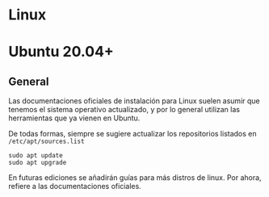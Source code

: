 # Linux

# Ubuntu 20.04+

## General

Las documentaciones oficiales de instalación para Linux suelen asumir que tenemos el sistema operativo actualizado, y por lo general utilizan las herramientas que ya vienen en Ubuntu.

De todas formas, siempre se sugiere actualizar los repositorios listados en `/etc/apt/sources.list`

```shell
sudo apt update
sudo apt upgrade
```



En futuras ediciones se añadirán guías para más distros de linux. Por ahora, refiere a las documentaciones oficiales.
